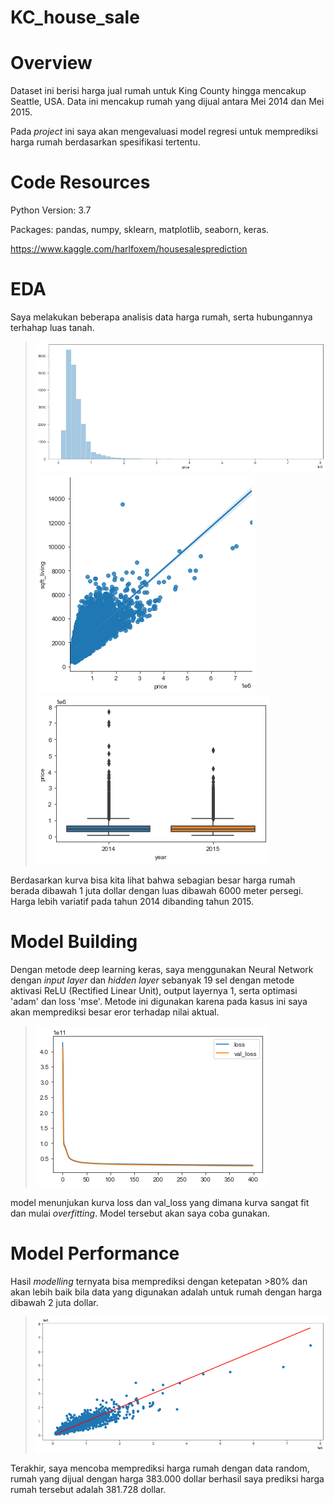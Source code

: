 # KC_house_sale

# Overview
Dataset ini berisi harga jual rumah untuk King County hingga mencakup Seattle, USA. Data ini mencakup rumah yang dijual antara Mei 2014 dan Mei 2015. 

Pada _project_ ini saya akan mengevaluasi model regresi untuk memprediksi harga rumah berdasarkan spesifikasi tertentu.

# Code Resources

Python Version: 3.7

Packages: pandas, numpy, sklearn, matplotlib, seaborn, keras.

https://www.kaggle.com/harlfoxem/housesalesprediction

# EDA

Saya melakukan beberapa analisis data harga rumah, serta hubungannya terhahap luas tanah.

>![Harga Rumah](/harga_rumah.png)
>![Harga Rumah Luas](/luas_harga.png)
>![Harga Tahun](/harga_tahunan.png)

Berdasarkan kurva bisa kita lihat bahwa sebagian besar harga rumah berada dibawah 1 juta dollar dengan luas dibawah 6000 meter persegi.
Harga lebih variatif pada tahun 2014 dibanding tahun 2015.

# Model Building
Dengan metode deep learning keras, saya menggunakan Neural Network dengan _input layer_ dan _hidden layer_ sebanyak 19 sel dengan metode aktivasi ReLU (Rectified Linear Unit), output layernya 1, serta optimasi 'adam' dan loss 'mse'. Metode ini digunakan karena pada kasus ini saya akan memprediksi besar eror terhadap nilai aktual.

>![model](/model.png)

model menunjukan kurva loss dan val_loss yang dimana kurva sangat fit dan mulai _overfitting_. Model tersebut akan saya coba gunakan.

# Model Performance
Hasil _modelling_ ternyata bisa memprediksi dengan ketepatan >80% dan akan lebih baik bila data yang digunakan adalah untuk rumah dengan harga dibawah 2 juta dollar.

>![model](/prediksi_harga.png)

Terakhir, saya mencoba memprediksi harga rumah dengan data random, rumah yang dijual dengan harga 383.000 dollar berhasil saya prediksi harga rumah tersebut adalah 381.728 dollar.

